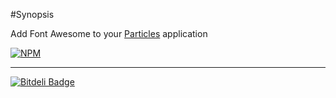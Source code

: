 
#Synopsis

Add Font Awesome to your [Particles](https://github.com/particles) application

[![NPM](https://nodei.co/npm/particles-font-awesome.png?downloads=true)](https://nodei.co/npm/particles-font-awesome/)

-----

[![Bitdeli Badge](https://d2weczhvl823v0.cloudfront.net/particles/particles-font-awesome/trend.png)](https://bitdeli.com/free "Bitdeli Badge")

